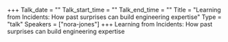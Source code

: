 +++
Talk_date = ""
Talk_start_time = ""
Talk_end_time = ""
Title = "Learning from Incidents: How past surprises can build engineering expertise"
Type = "talk"
Speakers = ["nora-jones"]
+++
Learning from Incidents: How past surprises can build engineering expertise
